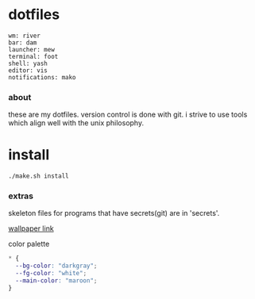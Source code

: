 # dotfiles

```
wm: river
bar: dam
launcher: mew
terminal: foot
shell: yash
editor: vis
notifications: mako
```

### about

these are my dotfiles. version control is done with git. i strive to use
tools which align well with the unix philosophy.

# install

```
./make.sh install
```

### extras

skeleton files for programs that have secrets(git) are in 'secrets'.

[wallpaper link](https://wallhaven.cc/w/gpmv73)

color palette

```css
* {
  --bg-color: "darkgray";
  --fg-color: "white";
  --main-color: "maroon";
}
```
